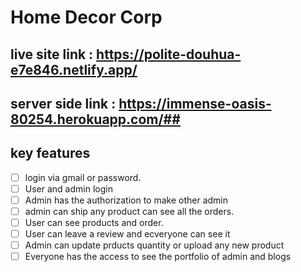 # Home Decor Corp #
## live site link : https://polite-douhua-e7e846.netlify.app/ ##
## server side link : https://immense-oasis-80254.herokuapp.com/##
## key features ##
- [ ] login via gmail or password.
- [ ]  User and admin login
- [ ]  Admin has the authorization to make other admin
- [ ]  admin can ship any product can see all the orders.
- [ ]  User can see products and order.
- [ ]  User can leave a review and ecveryone can see it 
- [ ]  Admin can update prducts quantity or upload any new product
- [ ]  Everyone has the access to see the portfolio of admin and blogs
